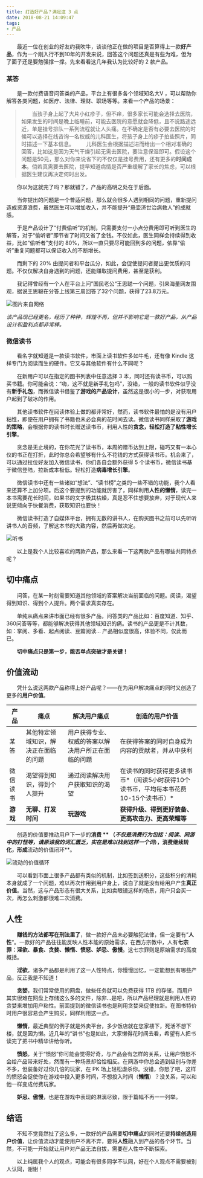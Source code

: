 ```yaml
---
title: 打造好产品？满足这 3 点
date: 2018-08-21 14:09:47
tags:
- 产品
---
```




　　最近一位在创业的好友约我吹牛，谈谈他正在做的项目是否算得上一款**好产品**，作为一个刚入行不到10年的开发来说，回答这个问题还真是有些为难，但为了面子还是要勉强撑一撑。先来看看这几年我认为比较好的 2 款产品。

### 某答

　　是一款付费语音问答类的产品，平台上有很多各个领域知名大V ，可以帮助你解答各类问题，如医疗、法律、理财、职场等等。来看一个产品的场景：

> 　　当孩子身上起了大片小红疹子，但不痒，很多家长可能会选择去医院，如果发生的时间是晚上临睡前，可能去医院的意愿就会降低，且不说路途远近，单是挂号排队一系列流程就让人头痛。在不确定是否有必要去医院的时候可以选择在线咨询一名权威的儿科医生，将孩子身上的疹子拍些照片，同时描述一下基本信息。
　　儿科医生会根据描述进而给出一个相对准确的回答，比如这是因为天气干燥引起无需去医院，要注意保湿即可。假设这个问题是50元，那么对你来说省下的不仅仅是挂号费用，还有更多的**时间成本**。倘若真需要去医院，提早知道病情是否严重缓解了家长的焦虑，可以根据医生建议再决定何时出发。

　　你以为这就完了吗？那就错了，产品的高明之处在于后面。

　　当你提出的问题是一个普适问题，那么就会很多人遇到相同的问题，重新提问造成资源浪费，虽然医生可以增加收入，并不能提升“悬壶济世治病救人”的成就感。

　　于是产品设计了“付费偷听”的机制，只需要支付一小点分费用即可听到医生的解答，对于“偷听者”即节省了时间又省了金钱。不仅如此，医生同样会持续得到收益，比如“偷听者”支付的 80%，所以一直只要尽可能回到多的问题，依靠“偷听”重复问题都可以保证收入的不断增长。

　　而剩下的 20% 由提问者和平台瓜分，如此，会促使提问者提出更优质的问题。不仅仅解决自身遇到的问题，还能赚取提问费用，甚至是获利。

　　我记得曾经有一个人在平台上问”国民老公“王思聪一个问题，引来海量网友围观，据说王思聪在分答上线第三周回答了32个问题，获得了23.8万元。

![图片来自网络](http://upload-images.jianshu.io/upload_images/5588689-d91ee9730ac0267d.jpeg?imageMogr2/auto-orient/strip%7CimageView2/2/w/1240)

*该产品现已经更名，经历了种种，辉煌不再，但并不影响它是一款好产品，从产品设计和盈利点都非常棒。*

### 微信读书

　　看名字就知道是一款读书软件，市面上读书软件多如牛毛，还有像 Kindle 这样专门为阅读而生的硬件。它又与其他软件有什么不同呢？

　　在新用户可以在指定的图书列表中任意选择 3 本，同时还有读书币，可以购买书籍。你可能会说：“嗨，这不就是新手礼包吗”，没错，一般的读书软件似乎没有**新手礼包**，而微信读书借鉴了**游戏的产品设计**，虽然这是很小的一步，对获取用户起到了破冰的作用。

　　其他读书软件在阅读体验上做的都非常好，然而，读书软件最怕的是没有用户粘性，即便在用户拥有了书籍也未必会真的花时间去读。微信读书同样采取了**游戏的策略**，会根据你的读书时长赠送读书币，利用人性的**贪念，**轻松打造了**粘性增长引擎**。

　　贪念是无止境的，在你花光了读书币，本周的赠币达到上限，碰巧又有一本心仪的书正在打折，此时你总会希望够有什么不花钱的方式获得读书币。机会来了，可以通过拉位好友加入微信读书，你们各自会额外获得 5 个读书币，微信读书基于微信登陆，拉新成本极低。轻松打造**病毒增长引擎**。

　　微信读书中还有一些诸如“想法”、“读书榜”之类的一些不错的功能，我个人看来还算不上加分项。后这个要提到的功能就厉害了，同样利用**人性的懒惰**，读完一本书需要花长时间，如果书的文字极其枯燥，真是忍不住想要放弃，对于现代人来说更倾向于快餐消费，获取知识也要快！

　　微信读书打造了自媒体平台，拥有无数的讲书人，在购买图书之前可以先听听讲书人的音频，了解这本书的大致内容，然后再做决定。

![听书](http://upload-images.jianshu.io/upload_images/5588689-85b77e01514be7bc.jpg?imageMogr2/auto-orient/strip%7CimageView2/2/w/1240)



　　以上是我个人比较喜欢的两款产品，那么来看一下这两款产品有哪些共同特点呢？

## 切中痛点

　　问答，在某一时刻需要知道其他领域的答案解决当前面临的问题。阅读，渴望得到知识、得到个人提升。两个需求真实存在。

　　单纯从痛点来讲市面已经有很多产品，问答类的产品比如：百度知道、知乎、360问答等等，都能够解决获得其他领域知识的痛。读书的产品更是不计其数，如：掌阅、多看、起点阅读、豆瓣阅读… 产品相似度很高，体验不同，仅此而已。

　　**切中痛点只是第一步，能否单点突破才是关键！**

## 价值流动

　　凭什么说这两款产品称得上好产品呢？——在为用户解决痛点的同时又创造了更多的**用户价值**。

| 产品     | 痛点                                 | 解决用户痛点                                       | 创造的用户价值                                               |
| -------- | ------------------------------------ | -------------------------------------------------- | ------------------------------------------------------------ |
| 某答     | 其他特定领域知识，解决正在面临的问题 | 用户获得专业、权威的答案以解决用户所正在面临的问题 | 在获得答案的同时自身成为内容的贡献者，并从中获利             |
| 微信读书 | 渴望得到知识，得到个人提升           | 通过阅读解决用户获取知识的渴望                     | 在读书的同时获得更多读书币*（阅读5小时获得10个读书币，平均每本书花费10-15个读书币）* |
| **游戏** | **无聊、打发时间**                   | **玩游戏**                                         | **获得升级、得到更好装备、更高攻击力、更高荣耀等**           |

　　创造的价值要推动用户下一步的**消费 ** （*不仅是消费行为包括：阅读、网游中的打怪等，请原谅我的词汇匮乏，实在是难以找到这样一个词*），消费继续转化，形成**流动的价值闭环**。

![流动的价值循环](http://upload-images.jianshu.io/upload_images/5588689-01dec8e6cf6324bf.jpg?imageMogr2/auto-orient/strip%7CimageView2/2/w/1240)



　　可以看到市面上很多产品都有类似的机制，比如签到送积分，这些积分的消耗本身就成了一个问题，难以再次作用到用户身上，说白了就是没有给用户产生**真正价值**。当然，这与产品形态有很大关系，比如卖眼镜这样的场景，用户只会买一次，再怎么刺激都很难二次消费。

## 人性

　　**赚钱的方法都写在刑法里了**，做一款好产品未必要触犯法律，但一定要有”**人性**“。一款好的产品往往能反映人性本能的原始需求，在西方宗教中，人有**七宗罪：淫欲、暴食、贪婪、懒惰、愤怒、妒忌、傲慢**。这七宗罪则是原始需求的高度概括。

　　**淫欲**，诸多产品都是利用了这一人性特点，你慢慢回忆，一定能想到有哪些产品，反正我是不知道！

　　**贪婪**，我们常常使用的网盘，做些任务就可以免费获得 1TB 的存储，而用户其实很难在网盘上存储这么多的文件，除非…是吧，所以产品经理就是利用人性的贪婪来增加用户粘性。前面提到的微信读书也是利用贪婪来促使拉新。在图书特价时用户很容易会产生购买，同样利用这一点。

　　**懒惰**，最近典型的例子就是外卖平台，多少饭店就在您家楼下，死活不想下楼，就是因为懒。近几年的“讲书”也是如此，大家懒得花时间去看，希望有人把书读完了把书中精华讲给你听。

　　**愤怒**，关于“愤怒”你可能会觉得好奇，与产品会有怎样的关系，让用户愤怒不会给产品带来好处，然而有一种场景却恰恰相反。在网游中你总会遇到级别与你差不多，但装备好过你几倍的玩家，在 PK 场上轻松虐杀你。没错，你怒了吧，这样的愤怒会促使你在游戏中投入更多时间，不想投入时间（**懒惰**）？没关系，可以和他一样变成付费玩家。

　　**妒忌、傲慢**，也是在游戏中表现的淋漓尽致，限于篇幅不再一一列举。

## 结语

　　不知不觉竟然扯了这么多，一款好的产品需要**切中痛点**的同时还要**持续创造用户价值**，让价值流动才能使用户不离不弃，要将**人性**融入到产品的各个环节。当然，不可能一开始就让用户对产品无法自拔，需要在人性中不断探索。

　　以上纯属我个人的观点，可能会有很多同学不认同，好在个人观点不需要被别人认同，谢谢！